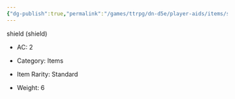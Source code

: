 ```yaml
---
{"dg-publish":true,"permalink":"/games/ttrpg/dn-d5e/player-aids/items/shield-item/","tags":["TTRPG/DND/5e","warding"],"noteIcon":""}
---
```


shield (shield)

- AC: 2
- Category: Items

- Item Rarity: Standard

- Weight: 6

